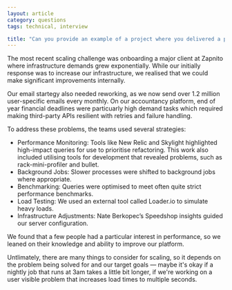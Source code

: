 ```yaml
---
layout: article
category: questions
tags: technical, interview

title: "Can you provide an example of a project where you delivered a product that had to scale significantly? What strategies did you use to ensure its success?"
---
```


The most recent scaling challenge was onboarding a major client at Zapnito where infrastructure demands grew exponentially. While our initially response was to increase our infrastructure, we realised that we could make significant improvements internally.

Our email startegy also needed reworking, as we now send over 1.2 million user-specific emails every monthly. On our accountancy platform, end of year financial deadlines were particuarly high demand tasks which required making third-party APIs resilient with retries and failure handling.

To address these problems, the teams used several strategies:
* Performance Monitoring: Tools like New Relic and Skylight highlighted high-impact queries for use to prioritise refactoring. This work also included utilising tools for development that revealed problems, such as rack-mini-profiler and bullet.
* Background Jobs: Slower processes were shifted to background jobs where appropriate.
* Benchmarking: Queries were optimised to meet often quite strict performance benchmarks.
* Load Testing: We used an external tool called Loader.io to simulate heavy loads.
* Infrastructure Adjustments: Nate Berkopec’s Speedshop insights guided our server configuration.

We found that a few people had a particular interest in performance, so we leaned on their knowledge and ability to improve our platform.

Untlimately, there are many things to consider for scaling, so it depends on the problem being solved for and our target goals — maybe it's okay if a nightly job that runs at 3am takes a little bit longer, if we're working on a user visible problem that increases load times to multiple seconds.
